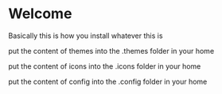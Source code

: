 # Welcome
Basically this is how you install whatever this is

put the content of themes into the .themes folder in your home

put the content of icons into the .icons folder in your home

put the content of config into the .config folder in your home
